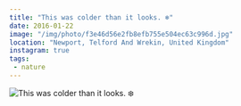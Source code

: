```yaml
---
title: "This was colder than it looks. ❄️"
date: 2016-01-22
image: "/img/photo/f3e46d56e2fb8efb755e504ec63c996d.jpg"
location: "Newport, Telford And Wrekin, United Kingdom"
instagram: true
tags:
 - nature
---
```


![This was colder than it looks. ❄️](/img/photo/f3e46d56e2fb8efb755e504ec63c996d.jpg)

